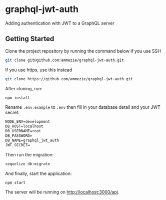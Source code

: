 # graphql-jwt-auth
 
 Adding authentication with JWT to a GraphQL server

## Getting Started

Clone the project repository by running the command below if you use SSH

```bash
git clone git@github.com:ammezie/graphql-jwt-auth.git
```

If you use https, use this instead

```bash
git clone https://github.com/ammezie/graphql-jwt-auth.git
```

After cloning, run:

```bash
npm install
```

Rename `.env.example` to `.env` then fill in your database detail and your JWT secret:

```txt
NODE_ENV=development
DB_HOST=localhost
DB_USERNAME=root
DB_PASSWORD=
DB_NAME=graphql_jwt_auth
JWT_SECRET=
```

Then run the migration:

```bash
sequelize db:migrate
```

And finally, start the application:

```bash
npm start
```

The server will be running on [http://localhost:3000/api](http://localhost:3000/api).

